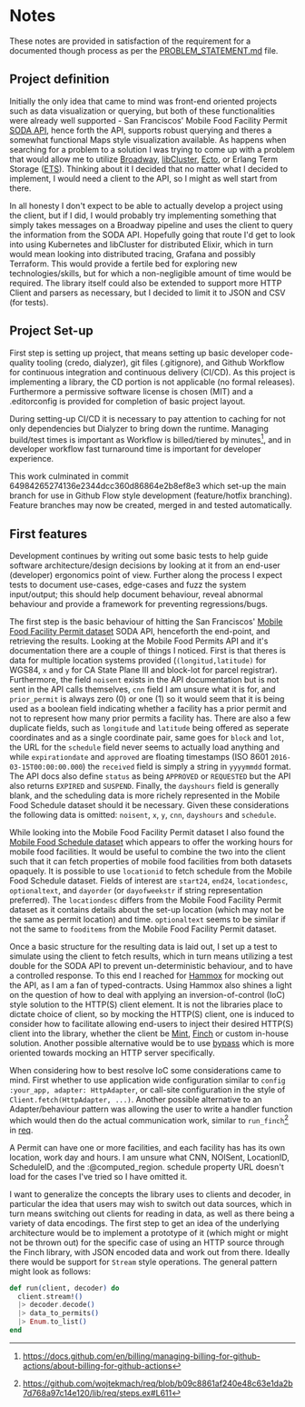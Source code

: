 # Notes

These notes are provided in satisfaction of the requirement for a documented though process as per the
[PROBLEM_STATEMENT.md](PROBLEM_STATEMENT.md) file.

## Project definition

Initially the only idea that came to mind was front-end oriented projects such as data visualization or querying, but both of these functionalities were already well supported - San Franciscos' Mobile Food Facility Permit [SODA API](https://data.sfgov.org/resource/rqzj-sfat.json), hence forth the API, supports robust querying and theres a somewhat functional Maps style visualization available. As happens when searching for a problem to a solution I was trying to come up with a problem that would allow me to utilize [Broadway](https://github.com/dashbitco/broadway), [libCluster](https://github.com/bitwalker/libcluster), [Ecto](https://github.com/elixir-ecto/ecto), or Erlang Term Storage ([ETS](https://www.erlang.org/doc/man/ets.html)). Thinking about it I decided that no matter what I decided to implement, I would need a client to the API, so I might as well start from there.

In all honesty I don't expect to be able to actually develop a project using the client, but if I did, I would probably try implementing something that simply takes messages on a Broadway pipeline and uses the client to query the information from the SODA API. Hopefully going that route I'd get to look into using Kubernetes and libCluster for distributed Elixir, which in turn would mean looking into distributed tracing, Grafana and possibly Terraform. This would provide a fertile bed for exploring new technologies/skills, but for which a non-negligible amount of time would be required. The library itself could also be extended to support more HTTP Client and parsers as necessary, but I decided to limit it to JSON and CSV (for tests).

## Project Set-up

First step is setting up project, that means setting up basic developer code-quality tooling (credo, dialyzer), git files (.gitignore), and Github Workflow for continuous integration and continuous delivery (CI/CD). As this project is implementing a library, the CD portion is not applicable (no formal releases). Furthermore a permissive software license is chosen (MIT) and a .editorconfig is provided for completion of basic project layout.

During setting-up CI/CD it is necessary to pay attention to caching for not only dependencies but Dialyzer to bring down the runtime. Managing build/test times is important as Workflow is billed/tiered by minutes[^1], and in developer workflow fast turnaround time is important for developer experience.

This work culminated in commit 64984265274136e2344dcc360d86864e2b8ef8e3 which set-up the main branch for use in Github Flow style development (feature/hotfix branching). Feature branches may now be created, merged in and tested automatically.

[^1]: https://docs.github.com/en/billing/managing-billing-for-github-actions/about-billing-for-github-actions

## First features

Development continues by writing out some basic tests to help guide software architecture/design decisions by looking at it from an end-user (developer) ergonomics point of view. Further along the process I expect tests to document use-cases, edge-cases and fuzz the system input/output; this should help document behaviour, reveal abnormal behaviour and provide a framework for preventing regressions/bugs.

The first step is the basic behaviour of hitting the San Franciscos' [Mobile Food Facility Permit dataset](https://data.sfgov.org/resource/rqzj-sfat.json) SODA API,
henceforth the end-point, and retrieving the results. Looking at the Mobile Food Permits API and it's documentation there are a couple of things I noticed. First is that theres is data for multiple location systems provided (`(longitud,latitude)` for WGS84, `x` and `y` for CA State Plane III and block-lot for parcel registrar). Furthermore, the field `noisent` exists in the API documentation but is not sent in the API calls themselves, `cnn` field I am unsure what it is for, and `prior_permit` is always zero (0) or one (1) so it would seem that it is being used as a boolean field indicating whether a facility has a prior permit and not to represent how many prior permits a facility has. There are also a few duplicate fields, such as `longitude` and `latitude` being offered as seperate coordinates and as a single coordinate pair, same goes for `block` and `lot`, the URL for the `schedule` field never seems to actually load anything and while `expirationdate` and `approved` are floating timestamps (ISO 8601 `2016-03-15T00:00:00.000`) the `received` field is simply a string in `yyyymmdd` format. The API docs also define `status` as being `APPROVED` or `REQUESTED` but the API also returns `EXPIRED` and `SUSPEND`. Finally, the `dayshours` field is generally blank, and the scheduling data is more richely represented in the Mobile Food Schedule dataset should it be necessary. Given these considerations the following data is omitted: `noisent`, `x`, `y`, `cnn`, `dayshours` and `schedule`.

While looking into the Mobile Food Facility Permit dataset I also found the [Mobile Food Schedule dataset](https://data.sfgov.org/resource/jjew-r69b.json) which appears to offer the working hours for mobile food facilities. It would be useful to combine the two into the client such that it can fetch properties of mobile food facilities from both datasets opaquely. It is possible to use `locationid` to fetch schedule from the Mobile Food Schedule dataset. Fields of interest are `start24`, `end24`, `locationdesc`, `optionaltext`, and `dayorder` (or `dayofweekstr` if string representation preferred). The `locationdesc` differs from the Mobile Food Facility Permit dataset as it contains details about the set-up location (which may not be the same as permit location) and time. `optionaltext` seems to be similar if not the same to `fooditems` from the Mobile Food Facility Permit dataset.

Once a basic structure for the resulting data is laid out, I set up a test to simulate using the client to fetch results, which in turn means utilizing a test double for the SODA API to prevent un-deterministic behaviour, and to have a controlled response. To this end I reached for [Hammox](https://github.com/msz/hammox) for mocking out the API, as I am a fan of typed-contracts. Using Hammox also shines a light on the question of how to deal with applying an inversion-of-control (IoC) style solution to the HTTP(S) client element. It is not the libraries place to dictate choice of client, so by mocking the HTTP(S) client, one is induced to consider how to facilitate allowing end-users to inject their desired HTTP(S) client into the library, whether the client be [Mint](https://github.com/elixir-mint/mint), [Finch](https://github.com/sneako/finch) or custom in-house solution. Another possible alternative would be to use [bypass](https://github.com/PSPDFKit-labs/bypass) which is more oriented towards mocking an HTTP server specifically.

When considering how to best resolve IoC some considerations came to mind. First whether to use application wide configuration similar to `config :your_app, adapter: HttpAdapter`, or call-site configuration in the style of `Client.fetch(HttpAdapter, ...)`. Another possible alternative to an Adapter/behaviour pattern was allowing the user to write a handler function which would then do the actual communication work, similar to `run_finch`[^2] in [req](https://github.com/wojtekmach/req).

A Permit can have one or more facilities, and each facility has has its own location, work day and hours. I am unsure what CNN, NOISent, LocationID, ScheduleID, and the
:@computed_region. schedule property URL doesn't load for the cases I've tried so I have omitted it.

I want to generalize the concepts the library uses to clients and decoder, in particular the idea that users may wish to switch out data sources, which in turn means switching out clients for reading in data, as well as there being a variety of data encodings. The first step to get an idea of the underlying architecture would be to implement a prototype of it (which might or might not be thrown out) for the specific case of using an HTTP source through the Finch library, with JSON encoded data and work out from there. Ideally there would be support for `Stream` style operations. The general pattern might look as follows:

```elixir
def run(client, decoder) do
  client.stream!()
  |> decoder.decode()
  |> data_to_permits()
  |> Enum.to_list()
end
```

[^2]: https://github.com/wojtekmach/req/blob/b09c8861af240e48c63e1da2b7d768a97c14e120/lib/req/steps.ex#L611
